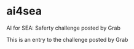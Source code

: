 # ai4sea
AI for SEA: Saferty challenge posted by Grab

This is an entry to the challenge posted by Grab
